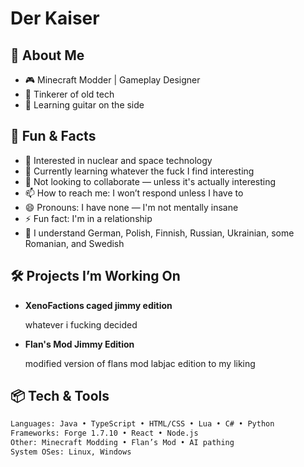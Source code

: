 # Der Kaiser

## 🚀 About Me
- 🎮 Minecraft Modder | Gameplay Designer  
- 🔧 Tinkerer of old tech  
- 🎸 Learning guitar on the side

## 🤘 Fun & Facts
- 👀 Interested in nuclear and space technology  
- 🌱 Currently learning whatever the fuck I find interesting  
- 💞️ Not looking to collaborate — unless it's actually interesting  
- 📫 How to reach me: I won’t respond unless I have to  
- 😄 Pronouns: I have none — I'm not mentally insane  
- ⚡ Fun fact: I'm in a relationship  
- 🧠 I understand German, Polish, Finnish, Russian, Ukrainian, some Romanian, and Swedish

## 🛠 Projects I’m Working On

- **XenoFactions caged jimmy edition**
  
    whatever i fucking decided

- **Flan's Mod Jimmy Edition**
  
    modified version of flans mod labjac edition to my liking
  
## 📦 Tech & Tools
```bash
Languages: Java • TypeScript • HTML/CSS • Lua • C# • Python  
Frameworks: Forge 1.7.10 • React • Node.js    
Other: Minecraft Modding • Flan’s Mod • AI pathing
System OSes: Linux, Windows
